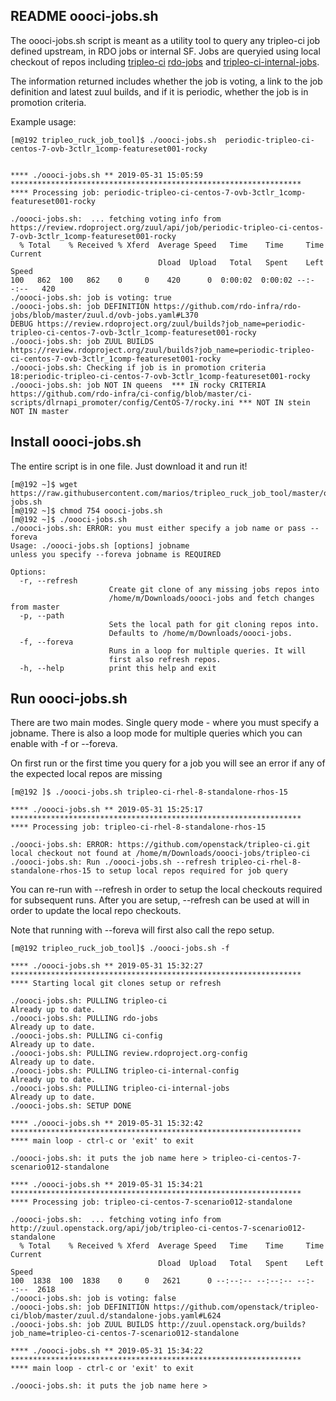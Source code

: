 ## README oooci-jobs.sh

The oooci-jobs.sh script is meant as a utility tool to query any tripleo-ci job
defined upstream, in RDO jobs or internal SF. Jobs are queryied using local
checkout of repos including [tripleo-ci](https://github.com/openstack/tripleo-ci)
[rdo-jobs](https://github.com/rdo-infra/rdo-jobs) and
[tripleo-ci-internal-jobs](https://code.engineering.redhat.com/gerrit/#/admin/projects/openstack/tripleo-ci-internal-jobs).

The information returned includes whether the job is voting, a link to the
job definition and latest zuul builds, and if it is periodic, whether the
job is in promotion criteria.

Example usage:

```
[m@192 tripleo_ruck_job_tool]$ ./oooci-jobs.sh  periodic-tripleo-ci-centos-7-ovb-3ctlr_1comp-featureset001-rocky


**** ./oooci-jobs.sh ** 2019-05-31 15:05:59 *****************************************************************
**** Processing job: periodic-tripleo-ci-centos-7-ovb-3ctlr_1comp-featureset001-rocky

./oooci-jobs.sh:  ... fetching voting info from https://review.rdoproject.org/zuul/api/job/periodic-tripleo-ci-centos-7-ovb-3ctlr_1comp-featureset001-rocky
  % Total    % Received % Xferd  Average Speed   Time    Time     Time  Current
                                 Dload  Upload   Total   Spent    Left  Speed
100   862  100   862    0     0    420      0  0:00:02  0:00:02 --:--:--   420
./oooci-jobs.sh: job is voting: true
./oooci-jobs.sh: job DEFINITION https://github.com/rdo-infra/rdo-jobs/blob/master/zuul.d/ovb-jobs.yaml#L370
DEBUG https://review.rdoproject.org/zuul/builds?job_name=periodic-tripleo-ci-centos-7-ovb-3ctlr_1comp-featureset001-rocky
./oooci-jobs.sh: job ZUUL BUILDS https://review.rdoproject.org/zuul/builds?job_name=periodic-tripleo-ci-centos-7-ovb-3ctlr_1comp-featureset001-rocky
./oooci-jobs.sh: Checking if job is in promotion criteria
18:periodic-tripleo-ci-centos-7-ovb-3ctlr_1comp-featureset001-rocky
./oooci-jobs.sh: job NOT IN queens  *** IN rocky CRITERIA https://github.com/rdo-infra/ci-config/blob/master/ci-scripts/dlrnapi_promoter/config/CentOS-7/rocky.ini *** NOT IN stein NOT IN master

```

## Install oooci-jobs.sh

The entire script is in one file. Just download it and run it!

```
[m@192 ~]$ wget https://raw.githubusercontent.com/marios/tripleo_ruck_job_tool/master/oooci-jobs.sh
[m@192 ~]$ chmod 754 oooci-jobs.sh
[m@192 ~]$ ./oooci-jobs.sh
./oooci-jobs.sh: ERROR: you must either specify a job name or pass --foreva
Usage: ./oooci-jobs.sh [options] jobname
unless you specify --foreva jobname is REQUIRED

Options:
  -r, --refresh
                      Create git clone of any missing jobs repos into
                      /home/m/Downloads/oooci-jobs and fetch changes from master
  -p, --path
                      Sets the local path for git cloning repos into.
                      Defaults to /home/m/Downloads/oooci-jobs.
  -f, --foreva
                      Runs in a loop for multiple queries. It will
                      first also refresh repos.
  -h, --help          print this help and exit

```

## Run oooci-jobs.sh

There are two main modes. Single query mode - where you must specify a jobname.
There is also a loop mode for multiple queries which you can enable with -f or
--foreva.

On first run or the first time you query for a job you will see an error if any
of the expected local repos are missing

```
[m@192 ]$ ./oooci-jobs.sh tripleo-ci-rhel-8-standalone-rhos-15

**** ./oooci-jobs.sh ** 2019-05-31 15:25:17 *****************************************************************
**** Processing job: tripleo-ci-rhel-8-standalone-rhos-15

./oooci-jobs.sh: ERROR: https://github.com/openstack/tripleo-ci.git local checkout not found at /home/m/Downloads/oooci-jobs/tripleo-ci
./oooci-jobs.sh: Run ./oooci-jobs.sh --refresh tripleo-ci-rhel-8-standalone-rhos-15 to setup local repos required for job query

```

You can re-run with --refresh in order to setup the local checkouts required
for subsequent runs. After you are setup, --refresh can be used at will in
order to update the local repo checkouts.

Note that running with --foreva will first also call the repo setup.

```
[m@192 tripleo_ruck_job_tool]$ ./oooci-jobs.sh -f

**** ./oooci-jobs.sh ** 2019-05-31 15:32:27 *****************************************************************
**** Starting local git clones setup or refresh

./oooci-jobs.sh: PULLING tripleo-ci
Already up to date.
./oooci-jobs.sh: PULLING rdo-jobs
Already up to date.
./oooci-jobs.sh: PULLING ci-config
Already up to date.
./oooci-jobs.sh: PULLING review.rdoproject.org-config
Already up to date.
./oooci-jobs.sh: PULLING tripleo-ci-internal-config
Already up to date.
./oooci-jobs.sh: PULLING tripleo-ci-internal-jobs
Already up to date.
./oooci-jobs.sh: SETUP DONE

**** ./oooci-jobs.sh ** 2019-05-31 15:32:42 *****************************************************************
**** main loop - ctrl-c or 'exit' to exit

./oooci-jobs.sh: it puts the job name here > tripleo-ci-centos-7-scenario012-standalone

**** ./oooci-jobs.sh ** 2019-05-31 15:34:21 *****************************************************************
**** Processing job: tripleo-ci-centos-7-scenario012-standalone

./oooci-jobs.sh:  ... fetching voting info from http://zuul.openstack.org/api/job/tripleo-ci-centos-7-scenario012-standalone
  % Total    % Received % Xferd  Average Speed   Time    Time     Time  Current
                                 Dload  Upload   Total   Spent    Left  Speed
100  1838  100  1838    0     0   2621      0 --:--:-- --:--:-- --:--:--  2618
./oooci-jobs.sh: job is voting: false
./oooci-jobs.sh: job DEFINITION https://github.com/openstack/tripleo-ci/blob/master/zuul.d/standalone-jobs.yaml#L624
./oooci-jobs.sh: job ZUUL BUILDS http://zuul.openstack.org/builds?job_name=tripleo-ci-centos-7-scenario012-standalone

**** ./oooci-jobs.sh ** 2019-05-31 15:34:22 *****************************************************************
**** main loop - ctrl-c or 'exit' to exit

./oooci-jobs.sh: it puts the job name here >
```
